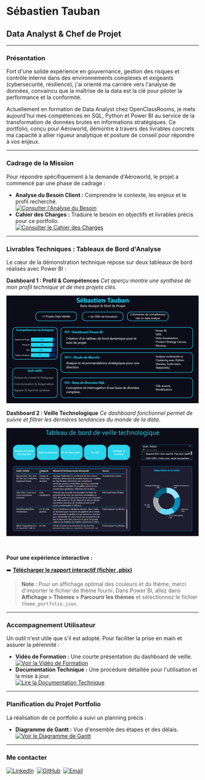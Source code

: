 # Sébastien Tauban
## Data Analyst & Chef de Projet

---

### Présentation
Fort d'une solide expérience en gouvernance, gestion des risques et contrôle interne dans des environnements complexes et exigeants (cybersécurité, résilience), j'ai orienté ma carrière vers l'analyse de données, convaincu que la maîtrise de la data est la clé pour piloter la performance et la conformité.

Actuellement en formation de Data Analyst chez OpenClassRooms, je mets aujourd'hui mes compétences en SQL, Python et Power BI au service de la transformation de données brutes en informations stratégiques. Ce portfolio, conçu pour Aéroworld, démontre à travers des livrables concrets ma capacité à allier rigueur analytique et posture de conseil pour répondre à vos enjeux.

---

### Cadrage de la Mission

Pour répondre spécifiquement à la demande d'Aéroworld, le projet a commencé par une phase de cadrage :
* **Analyse du Besoin Client :** Comprendre le contexte, les enjeux et le profil recherché.
    <br>
    [![Consulter l'Analyse du Besoin](https://img.shields.io/badge/-Consulter%20l'Analyse%20du%20Besoin-28A745?style=plastic)](Analyse-du-besoin-client.pdf)
* **Cahier des Charges :** Traduire le besoin en objectifs et livrables précis pour ce portfolio.
    <br>
    [![Consulter le Cahier des Charges](https://img.shields.io/badge/-Consulter%20le%20Cahier%20des%20Charges-ffc107?style=plastic)](Cahier-des-Charges.pdf)

---

### Livrables Techniques : Tableaux de Bord d'Analyse

Le cœur de la démonstration technique repose sur deux tableaux de bord réalisés avec Power BI :

**Dashboard 1 : Profil & Compétences**
*Cet aperçu montre une synthèse de mon profil technique et de mes projets clés.*

![Dashboard Profil & Compétences](dashboard-profil.png?raw=true)

**Dashboard 2 : Veille Technologique**
*Ce dashboard fonctionnel permet de suivre et filtrer les dernières tendances du monde de la data.*

![Dashboard Veille Technologique](dashboard-veille.png?raw=true)

<br/>

**Pour une expérience interactive :**

➡️ **[Télécharger le rapport interactif (fichier .pbix)](Dashboard.pbix)**

> **Note :** Pour un affichage optimal des couleurs et du thème, merci d'importer le fichier de thème fourni. Dans Power BI, allez dans **Affichage > Thèmes > Parcourir les thèmes** et sélectionnez le fichier `theme_portfolio.json`.

---

### Accompagnement Utilisateur

Un outil n'est utile que s'il est adopté. Pour faciliter la prise en main et assurer la pérennité :
* **Vidéo de Formation :** Une courte présentation du dashboard de veille.
    <br>
    [![Voir la Vidéo de Formation](https://img.shields.io/badge/-Voir%20la%20Vidéo%20de%20Formation-625BF7?style=plastic&logo=loom&logoColor=white)](https://www.loom.com/share/f515b872729546209bce694e188fc773)
* **Documentation Technique :** Une procédure détaillée pour l'utilisation et la mise à jour.
    <br>
    [![Lire la Documentation Technique](https://img.shields.io/badge/-Lire%20la%20Documentation%20Technique-0077B5?style=plastic)](Documentation-TDB-Veille.pdf)

---

### Planification du Projet Portfolio

La réalisation de ce portfolio a suivi un planning précis :
* **Diagramme de Gantt :** Vue d'ensemble des étapes et des délais.
    <br>
    [![Voir le Diagramme de Gantt](https://img.shields.io/badge/-Voir%20le%20Diagramme%20de%20Gantt-6c757d?style=plastic)](Gantt.png)

---

### Me contacter

<a href="https://www.linkedin.com/in/sébastien-tauban-2462846/"><img src="https://img.shields.io/badge/LinkedIn-0077B5?style=plastic&logo=linkedin&logoColor=white" alt="LinkedIn"></a>&nbsp;&nbsp;<a href="https://github.com/SebastienTauban"><img src="https://img.shields.io/badge/GitHub-181717?style=plastic&logo=github&logoColor=white" alt="GitHub"></a>&nbsp;&nbsp;<a href="mailto:sebastien.tauban@gmail.com"><img src="https://img.shields.io/badge/Gmail-D14836?style=plastic&logo=gmail&logoColor=white" alt="Email"></a>
